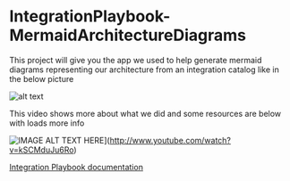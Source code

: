 # IntegrationPlaybook-MermaidArchitectureDiagrams

This project will give you the app we used to help generate mermaid diagrams representing our architecture from an integration catalog like in the below picture

![alt text](https://cdn.document360.io/ba88ef7d-54c9-40e4-b374-41896b710891/Images/Documentation/image%28164%29.png "Logo Title Text 1")

This video shows more about what we did and some resources are below with loads more info



![IMAGE ALT TEXT HERE](http://img.youtube.com/vi/YOUTUBE_VIDEO_ID_HERE/0.jpg)](http://www.youtube.com/watch?v=kSCMduJu6Ro)

[Integration Playbook documentation](https://www.integration-playbook.io/docs/mermaid-architecture-diagram-tool)

